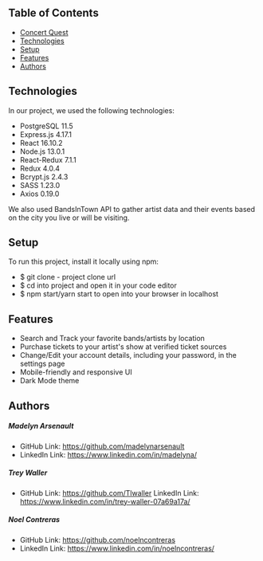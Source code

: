 ## Table of Contents
* [Concert Quest](#concert-quest)
* [Technologies](#technologies)
* [Setup](#setup)
* [Features](#features)
* [Authors](#authors)

## Technologies
In our project, we used the following technologies:

* PostgreSQL 11.5
* Express.js 4.17.1
* React 16.10.2
* Node.js 13.0.1
* React-Redux 7.1.1
* Redux 4.0.4
* Bcrypt.js 2.4.3
* SASS 1.23.0
* Axios 0.19.0

We also used BandsInTown API to gather artist data and their events based on the city you live or will be visiting.

## Setup
To run this project, install it locally using npm:

* $ git clone - project clone url
* $ cd into project and open it in your code editor
* $ npm start/yarn start to open into your browser in localhost

## Features
* Search and Track your favorite bands/artists by location
* Purchase tickets to your artist's show at verified ticket sources
* Change/Edit your account details, including your password, in the settings page
* Mobile-friendly and responsive UI
* Dark Mode theme

## Authors
##### Madelyn Arsenault

* GitHub Link: https://github.com/madelynarsenault
* LinkedIn Link: https://www.linkedin.com/in/madelyna/

##### Trey Waller

* GitHub Link: https://github.com/Tlwaller
LinkedIn Link: https://www.linkedin.com/in/trey-waller-07a69a17a/

##### Noel Contreras

* GitHub Link: https://github.com/noelncontreras
* LinkedIn Link: https://www.linkedin.com/in/noelncontreras/